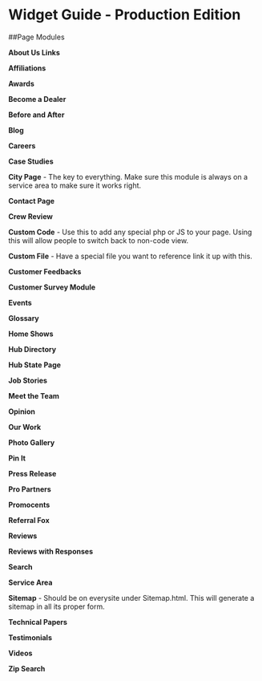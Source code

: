 # Widget Guide - Production Edition
##Page Modules 


**About Us Links**

**Affiliations** 

**Awards** 

**Become a Dealer** 

**Before and After** 

**Blog** 

**Careers** 

**Case Studies** 

**City Page** - The key to everything. Make sure this module is always on a service area to make sure it works right. 

**Contact Page** 

**Crew Review** 

**Custom Code** - Use this to add any special php or JS to your page. Using this will allow people to switch back to non-code view. 

**Custom File** - Have a special file you want to reference link it up with this. 

**Customer Feedbacks** 

**Customer Survey Module** 

**Events** 

**Glossary** 

**Home Shows**

**Hub Directory** 

**Hub State Page** 

**Job Stories** 

**Meet the Team** 

**Opinion** 

**Our Work** 

**Photo Gallery** 

**Pin It** 

**Press Release** 

**Pro Partners** 

**Promocents** 

**Referral Fox** 

**Reviews** 

**Reviews with Responses** 

**Search** 

**Service Area** 

**Sitemap** - Should be on everysite under Sitemap.html. This will generate a sitemap in all its proper form. 

**Technical Papers** 

**Testimonials** 

**Videos** 

**Zip Search** 
 

